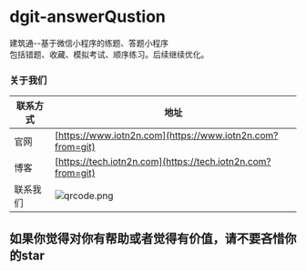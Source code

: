 # dgit-answerQustion
建筑通--基于微信小程序的练题、答题小程序<br>包括错题、收藏、模拟考试、顺序练习。后续继续优化。


### 关于我们

| 联系方式       | 地址                                                                                      |
| -------------- | ----------------------------------------------------------------------------------------- |
| 官网           | [https://www.iotn2n.com](https://www.iotn2n.com?from=git)                                 |
| 博客           | [https://tech.iotn2n.com](https://tech.iotn2n.com?from=git)                               |
| 联系我们         | ![qrcode.png](http://pump.dgiotcloud.com/dgiot_file/evidence/image/fcf484cbc5.jpg) |

## **如果你觉得对你有帮助或者觉得有价值，请不要吝惜你的star**

